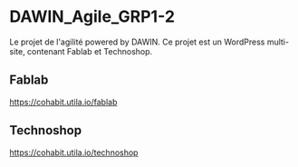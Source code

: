 # DAWIN_Agile_GRP1-2

Le projet de l'agilité powered by DAWIN. Ce projet est un WordPress multi-site, contenant Fablab et Technoshop.

## Fablab
https://cohabit.utila.io/fablab

## Technoshop
https://cohabit.utila.io/technoshop
